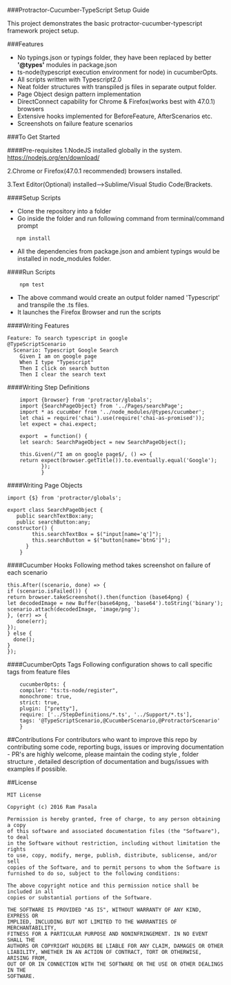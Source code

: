 ###Protractor-Cucumber-TypeScript Setup Guide   

This project demonstrates the basic protractor-cucumber-typescript framework project setup.

###Features
* No typings.json or typings folder, they have been replaced by better **'@types'** modules in package.json
* ts-node(typescript execution environment for node) in cucumberOpts. 
* All scripts written with Typescript2.0
* Neat folder structures with transpiled js files in separate output folder.
* Page Object design pattern implementation
* DirectConnect capability for Chrome & Firefox(works best with 47.0.1) browsers
* Extensive hooks implemented for BeforeFeature, AfterScenarios etc.
* Screenshots on failure feature scenarios


###To Get Started

####Pre-requisites
1.NodeJS installed globally in the system.
https://nodejs.org/en/download/

2.Chrome or Firefox(47.0.1 recommended) browsers installed.

3.Text Editor(Optional) installed-->Sublime/Visual Studio Code/Brackets.

####Setup Scripts
* Clone the repository into a folder
* Go inside the folder and run following command from terminal/command prompt
```
   npm install 
```
* All the dependencies from package.json and ambient typings would be installed in node_modules folder.

####Run Scripts
```
    npm test
```
* The above command would create an output folder named 'Typescript' and transpile the .ts files.
* It launches the Firefox Browser and run the scripts

####Writing Features
```
Feature: To search typescript in google
@TypeScriptScenario
  Scenario: Typescript Google Search
    Given I am on google page
    When I type "Typescript"
    Then I click on search button
    Then I clear the search text
```
####Writing Step Definitions
    
```
    import {browser} from 'protractor/globals';
    import {SearchPageObject} from '../Pages/searchPage';
    import * as cucumber from '../node_modules/@types/cucumber';
    let chai = require('chai').use(require('chai-as-promised'));
    let expect = chai.expect;
    
    export  = function() {
    let search: SearchPageObject = new SearchPageObject();
    
    this.Given(/^I am on google page$/, () => {
    return expect(browser.getTitle()).to.eventually.equal('Google');
           });
           }
```
         
####Writing Page Objects
```
import {$} from 'protractor/globals';
    
export class SearchPageObject {
   public searchTextBox:any;
   public searchButton:any;
constructor() {
        this.searchTextBox = $("input[name='q']");
        this.searchButton = $("button[name='btnG']");
      }
    }
```
####Cucumber Hooks
Following method takes screenshot on failure of each scenario
```
this.After((scenario, done) => {
if (scenario.isFailed()) {
return browser.takeScreenshot().then(function (base64png) {
let decodedImage = new Buffer(base64png, 'base64').toString('binary');
scenario.attach(decodedImage, 'image/png');
}, (err) => {
   done(err);
});
} else {
  done();
}
});
```
####CucumberOpts Tags
Following configuration shows to call specific tags from feature files
```
    cucumberOpts: {
    compiler: "ts:ts-node/register",
    monochrome: true,
    strict: true,
    plugin: ["pretty"],
    require: ['../StepDefinitions/*.ts', '../Support/*.ts'],
    tags: '@TypeScriptScenario,@CucumberScenario,@ProtractorScenario'
    }
```
##Contributions
For contributors who want to improve this repo by contributing some code, reporting bugs, issues or improving documentation - PR's are highly welcome, please maintain the coding style , folder structure , detailed description of documentation and bugs/issues with examples if possible.

##License
```   
MIT License

Copyright (c) 2016 Ram Pasala

Permission is hereby granted, free of charge, to any person obtaining a copy
of this software and associated documentation files (the "Software"), to deal
in the Software without restriction, including without limitation the rights
to use, copy, modify, merge, publish, distribute, sublicense, and/or sell
copies of the Software, and to permit persons to whom the Software is
furnished to do so, subject to the following conditions:

The above copyright notice and this permission notice shall be included in all
copies or substantial portions of the Software.

THE SOFTWARE IS PROVIDED "AS IS", WITHOUT WARRANTY OF ANY KIND, EXPRESS OR
IMPLIED, INCLUDING BUT NOT LIMITED TO THE WARRANTIES OF MERCHANTABILITY,
FITNESS FOR A PARTICULAR PURPOSE AND NONINFRINGEMENT. IN NO EVENT SHALL THE
AUTHORS OR COPYRIGHT HOLDERS BE LIABLE FOR ANY CLAIM, DAMAGES OR OTHER
LIABILITY, WHETHER IN AN ACTION OF CONTRACT, TORT OR OTHERWISE, ARISING FROM,
OUT OF OR IN CONNECTION WITH THE SOFTWARE OR THE USE OR OTHER DEALINGS IN THE
SOFTWARE.
```